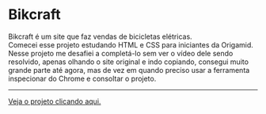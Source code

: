 <h1>Bikcraft</h1>
<p>Bikcraft é um site que faz vendas de bicicletas elétricas. <br> Comecei esse projeto estudando HTML e CSS para iniciantes da Origamid. <br> Nesse projeto me desafiei a completá-lo sem ver o vídeo dele sendo resolvido, apenas olhando o site original e indo copiando, consegui muito grande parte até agora, mas de vez em quando preciso usar a ferramenta inspecionar do Chrome e consoltar o projeto.</p>

<hr>
<a href="https://bikcraft-mz8n.vercel.app/">Veja o projeto clicando aqui.</a>
